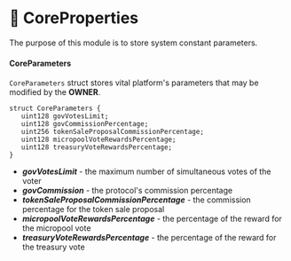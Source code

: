 # 🌌 CoreProperties

The purpose of this module is to store system constant parameters.
#### CoreParameters

 `CoreParameters` struct stores vital platform's parameters that may be modified by the **OWNER**.

 ```solidity
struct CoreParameters {
    uint128 govVotesLimit;
    uint128 govCommissionPercentage;
    uint256 tokenSaleProposalCommissionPercentage;
    uint128 micropoolVoteRewardsPercentage;
    uint128 treasuryVoteRewardsPercentage;
}
 ```

 
- ***govVotesLimit*** - the maximum number of simultaneous votes of the voter
- ***govCommission*** - the protocol's commission percentage
- ***tokenSaleProposalCommissionPercentage*** - the commission percentage for the token sale proposal
- ***micropoolVoteRewardsPercentage*** - the percentage of the reward for the micropool vote
- ***treasuryVoteRewardsPercentage*** - the percentage of the reward for the treasury vote
